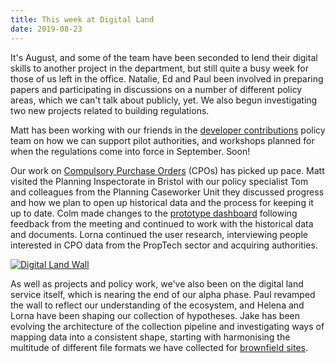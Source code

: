```yaml
---
title: This week at Digital Land
date: 2019-08-23
---
```


It's August, and some of the team have been seconded to lend their digital skills to another project in the department, but still quite a busy week for those of us left in the office. Natalie, Ed and Paul been involved in preparing papers and participating in discussions on a number of different policy areas, which we can't talk about publicly, yet. We also begun investigating two new projects related to building regulations.

Matt has been working with our friends in the [developer contributions](https://digital-land.github.io/project/developer-contributions/) policy team on how we can support pilot authorities, and workshops planned for when the regulations come into force in September. Soon!

Our work on [Compulsory Purchase Orders](https://digital-land.github.io/project/compulsory-purchase-orders/) (CPOs) has picked up pace. Matt visited the Planning Inspectorate in Bristol with our policy specialist Tom and colleagues from the Planning Caseworker Unit they discussed progress and how we plan to open up historical data and the process for keeping it up to date. Colm made changes to the [prototype dashboard](https://github.com/digital-land/cpos-prototype) following feedback from the meeting and continued to work with the historical data and documents.  Lorna continued the user research, interviewing people interested in CPO data from the PropTech sector and acquiring authorities.

<a href="https://www.flickr.com/photos/psd/48605861602/in/datetaken-public/" title="Digital Land Wall"><img src="https://live.staticflickr.com/65535/48605861602_acddbf5cfe_c.jpg" alt="Digital Land Wall"></a>

As well as projects and policy work, we've also been  on the digital land service itself, which is nearing the end of our alpha phase. Paul revamped the wall to reflect our understanding of the ecosystem, and Helena and Lorna have been shaping our collection of hypotheses. Jake has been evolving the architecture of the collection pipeline and investigating ways of mapping data into a consistent shape, starting with harmonising the multitude of different file formats we have collected for [brownfield sites](https://digital-land.github.io/project/brownfield-sites/).
